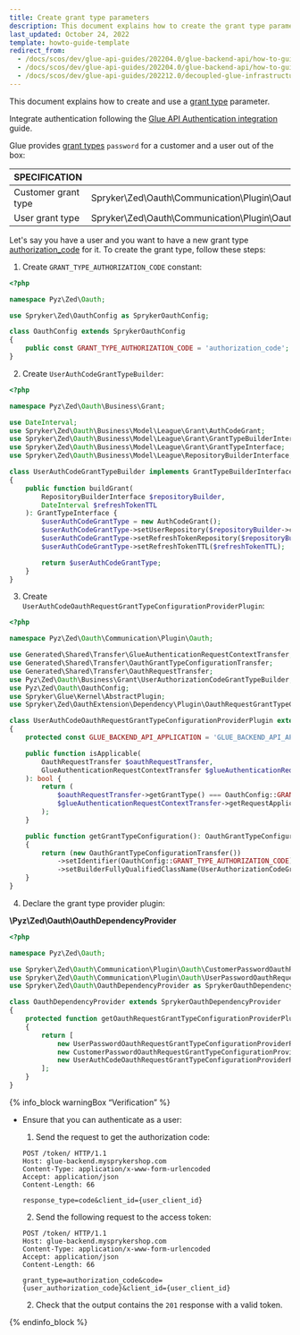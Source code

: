 ```yaml
---
title: Create grant type parameters
description: This document explains how to create the grant type parameters and how to use them in code
last_updated: October 24, 2022
template: howto-guide-template
redirect_from:
  - /docs/scos/dev/glue-api-guides/202204.0/glue-backend-api/how-to-guides/create-grant-type-parameters.html
  - /docs/scos/dev/glue-api-guides/202204.0/glue-backend-api/how-to-guides/how-to-create-grant-type-parameters.html
  - /docs/scos/dev/glue-api-guides/202212.0/decoupled-glue-infrastructure/how-to-guides/how-to-create-grant-type-parameters.html
---
```


This document explains how to create and use a [grant type](https://oauth.net/2/grant-types/) parameter.

Integrate authentication following the [Glue API Authentication integration](/docs/dg/dev/upgrade-and-migrate/migrate-to-decoupled-glue-infrastructure/decoupled-glue-infrastructure-integrate-the-authentication.html) guide.

Glue provides [grant types](https://www.rfc-editor.org/rfc/rfc6749#appendix-A.10) `password` for a customer and a user out of the box:

| SPECIFICATION           | PLUGIN           |
| -------------- | ----------------- |
| Customer grant type | Spryker\Zed\Oauth\Communication\Plugin\Oauth\CustomerPasswordOauthRequestGrantTypeConfigurationProviderPlugin |
| User grant type | Spryker\Zed\Oauth\Communication\Plugin\Oauth\UserPasswordOauthRequestGrantTypeConfigurationProviderPlugin |


Let's say you have a user and you want to have a new grant type [authorization_code](https://oauth.net/2/grant-types/authorization-code/) for it. To create the grant type, follow these steps:

1. Create `GRANT_TYPE_AUTHORIZATION_CODE` constant:

```php
<?php

namespace Pyz\Zed\Oauth;

use Spryker\Zed\OauthConfig as SprykerOauthConfig;

class OauthConfig extends SprykerOauthConfig
{
    public const GRANT_TYPE_AUTHORIZATION_CODE = 'authorization_code';
}
```

2. Create `UserAuthCodeGrantTypeBuilder`:

```php
<?php

namespace Pyz\Zed\Oauth\Business\Grant;

use DateInterval;
use Spryker\Zed\Oauth\Business\Model\League\Grant\AuthCodeGrant;
use Spryker\Zed\Oauth\Business\Model\League\Grant\GrantTypeBuilderInterface;
use Spryker\Zed\Oauth\Business\Model\League\Grant\GrantTypeInterface;
use Spryker\Zed\Oauth\Business\Model\League\RepositoryBuilderInterface;

class UserAuthCodeGrantTypeBuilder implements GrantTypeBuilderInterface
{
    public function buildGrant(
        RepositoryBuilderInterface $repositoryBuilder,
        DateInterval $refreshTokenTTL
    ): GrantTypeInterface {
        $userAuthCodeGrantType = new AuthCodeGrant();
        $userAuthCodeGrantType->setUserRepository($repositoryBuilder->createOauthUserRepository());
        $userAuthCodeGrantType->setRefreshTokenRepository($repositoryBuilder->createRefreshTokenRepository());
        $userAuthCodeGrantType->setRefreshTokenTTL($refreshTokenTTL);

        return $userAuthCodeGrantType;
    }
}
```

3. Create `UserAuthCodeOauthRequestGrantTypeConfigurationProviderPlugin`:

```php
<?php

namespace Pyz\Zed\Oauth\Communication\Plugin\Oauth;

use Generated\Shared\Transfer\GlueAuthenticationRequestContextTransfer;
use Generated\Shared\Transfer\OauthGrantTypeConfigurationTransfer;
use Generated\Shared\Transfer\OauthRequestTransfer;
use Pyz\Zed\Oauth\Business\Grant\UserAuthorizationCodeGrantTypeBuilder;
use Pyz\Zed\Oauth\OauthConfig;
use Spryker\Glue\Kernel\AbstractPlugin;
use Spryker\Zed\OauthExtension\Dependency\Plugin\OauthRequestGrantTypeConfigurationProviderPluginInterface;

class UserAuthCodeOauthRequestGrantTypeConfigurationProviderPlugin extends AbstractPlugin implements OauthRequestGrantTypeConfigurationProviderPluginInterface
{
    protected const GLUE_BACKEND_API_APPLICATION = 'GLUE_BACKEND_API_APPLICATION';

    public function isApplicable(
        OauthRequestTransfer $oauthRequestTransfer,
        GlueAuthenticationRequestContextTransfer $glueAuthenticationRequestContextTransfer
    ): bool {
        return (
            $oauthRequestTransfer->getGrantType() === OauthConfig::GRANT_TYPE_AUTHORIZATION_CODE &&
            $glueAuthenticationRequestContextTransfer->getRequestApplication() === static::GLUE_BACKEND_API_APPLICATION
        );
    }

    public function getGrantTypeConfiguration(): OauthGrantTypeConfigurationTransfer
    {
        return (new OauthGrantTypeConfigurationTransfer())
            ->setIdentifier(OauthConfig::GRANT_TYPE_AUTHORIZATION_CODE)
            ->setBuilderFullyQualifiedClassName(UserAuthorizationCodeGrantTypeBuilder::class);
    }
}
```

4. Declare the grant type provider plugin:

**\Pyz\Zed\Oauth\OauthDependencyProvider**

```php
<?php

namespace Pyz\Zed\Oauth;

use Spryker\Zed\Oauth\Communication\Plugin\Oauth\CustomerPasswordOauthRequestGrantTypeConfigurationProviderPlugin;
use Spryker\Zed\Oauth\Communication\Plugin\Oauth\UserPasswordOauthRequestGrantTypeConfigurationProviderPlugin;
use Spryker\Zed\Oauth\OauthDependencyProvider as SprykerOauthDependencyProvider;

class OauthDependencyProvider extends SprykerOauthDependencyProvider
{
    protected function getOauthRequestGrantTypeConfigurationProviderPlugins(): array
    {
        return [
            new UserPasswordOauthRequestGrantTypeConfigurationProviderPlugin(),
            new CustomerPasswordOauthRequestGrantTypeConfigurationProviderPlugin(),
            new UserAuthCodeOauthRequestGrantTypeConfigurationProviderPlugin(),
        ];
    }
}
```

{% info_block warningBox “Verification” %}

* Ensure that you can authenticate as a user:

    1. Send the request to get the authorization code:
    ```
    POST /token/ HTTP/1.1
    Host: glue-backend.mysprykershop.com
    Content-Type: application/x-www-form-urlencoded
    Accept: application/json
    Content-Length: 66

    response_type=code&client_id={user_client_id}
    ```  

    2. Send the following request to the access token:
    ```
    POST /token/ HTTP/1.1
    Host: glue-backend.mysprykershop.com
    Content-Type: application/x-www-form-urlencoded
    Accept: application/json
    Content-Length: 66

    grant_type=authorization_code&code={user_authorization_code}&client_id={user_client_id}
    ```

    2. Check that the output contains the `201` response with a valid token.

{% endinfo_block %}
